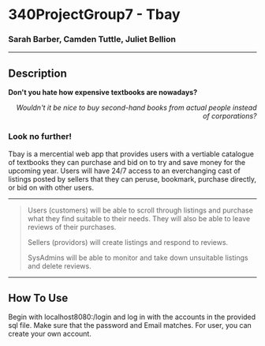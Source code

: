 # 340ProjectGroup7 - Tbay
### Sarah Barber, Camden Tuttle, Juliet Bellion

---

## Description

**Don't you hate how expensive textbooks are nowadays?**

<div align="right"><em>Wouldn't it be nice to buy second-hand books from actual people instead of corporations?</em></div>

### Look no further!

Tbay is a mercential web app that provides users with a vertiable catalogue of textbooks they can purchase and bid on to try and save money for the upcoming year. Users will have 24/7 access to an everchanging cast of listings posted by sellers that they can peruse, bookmark, purchase directly, or bid on with other users.

---

> Users (customers) will be able to scroll through listings and purchase what they find suitable to their needs. They will also be able to leave reviews of their purchases.
> 
> Sellers (providors) will create listings and respond to reviews.
> 
> SysAdmins will be able to monitor and take down unsuitable listings and delete reviews.

---

## How To Use

Begin with localhost8080:/login and log in with the accounts in the provided sql file. Make sure that the password and Email matches. For user, you can create your own account.
